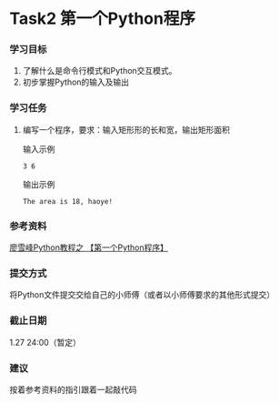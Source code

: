 # Task2 第一个Python程序

### 学习目标

1. 了解什么是命令行模式和Python交互模式。
2. 初步掌握Python的输入及输出



### 学习任务

1. 编写一个程序，要求：输入矩形形的长和宽，输出矩形面积

   输入示例

   ```
   3 6
   ```

   输出示例

   ```
   The area is 18, haoye!
   ```



### 参考资料

[廖雪峰Python教程之 【第一个Python程序】](https://www.liaoxuefeng.com/wiki/1016959663602400/1016966022717728)



### 提交方式

将Python文件提交交给自己的小师傅（或者以小师傅要求的其他形式提交）



### 截止日期

1.27 24:00（暂定）



### 建议

按着参考资料的指引跟着一起敲代码